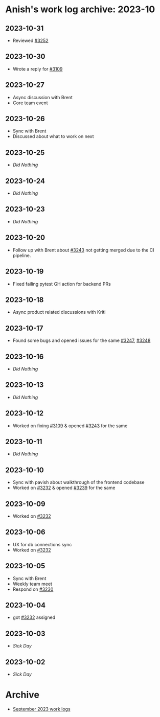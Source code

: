 # Anish's work log archive: 2023-10

## 2023-10-31

- Reviewed [#3252](https://github.com/centerofci/mathesar/pull/3252)

## 2023-10-30

- Wrote a reply for [#3109](https://github.com/centerofci/mathesar/issues/3109)

## 2023-10-27

- Async discussion with Brent
- Core team event

## 2023-10-26

- Sync with Brent
- Discussed about what to work on next

## 2023-10-25

- *Did Nothing*

## 2023-10-24

- *Did Nothing*

## 2023-10-23

- *Did Nothing*

## 2023-10-20

- Follow up with Brent about [#3243](https://github.com/centerofci/mathesar/pull/3243) not getting merged due to the CI pipeline.

## 2023-10-19

- Fixed failing pytest GH action for backend PRs

## 2023-10-18

- Async product related discussions with Kriti

## 2023-10-17

- Found some bugs and opened issues for the same [#3247](https://github.com/centerofci/mathesar/issues/3247), [#3248](https://github.com/centerofci/mathesar/issues/3232) 

## 2023-10-16

- *Did Nothing*

## 2023-10-13

- *Did Nothing*

## 2023-10-12

- Worked on fixing [#3109](https://github.com/centerofci/mathesar/issues/3109) & opened [#3243](https://github.com/centerofci/mathesar/issues/3243) for the same

## 2023-10-11

- *Did Nothing*

## 2023-10-10

- Sync with pavish about walkthrough of the frontend codebase
- Worked on [#3232](https://github.com/centerofci/mathesar/issues/3232) & opened [#3239](https://github.com/centerofci/mathesar/pull/3239) for the same

## 2023-10-09

- Worked on [#3232](https://github.com/centerofci/mathesar/issues/3232)

## 2023-10-06

- UX for db connections sync 
- Worked on [#3232](https://github.com/centerofci/mathesar/issues/3232)

## 2023-10-05

- Sync with Brent
- Weekly team meet
- Respond on [#3230](https://github.com/centerofci/mathesar/issues/3230)

## 2023-10-04

- got [#3232](https://github.com/centerofci/mathesar/issues/3232) assigned

## 2023-10-03

- *Sick Day*

## 2023-10-02

- *Sick Day*


# Archive
 - [September 2023 work logs](/archive/team/workflow/worklogs/archive/2023-09/anish/)